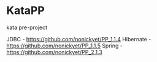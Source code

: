 # KataPP
kata pre-project

JDBC - https://github.com/nonickyet/PP_1.1.4
Hibernate - https://github.com/nonickyet/PP_1.1.5
Spring - https://github.com/nonickyet/PP_2.1.3
